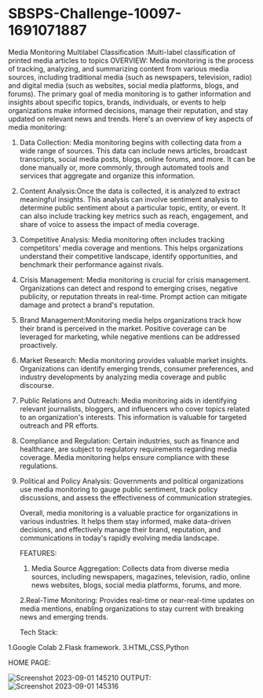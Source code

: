 # SBSPS-Challenge-10097-1691071887
Media Monitoring Multilabel Classification :Multi-label classification of printed media articles to topics
OVERVIEW:
    Media monitoring is the process of tracking, analyzing, and summarizing content from various media sources, including traditional media (such as newspapers, television, radio) and digital media (such as websites, social media platforms, blogs, and forums). The primary goal of media monitoring is to gather information and insights about specific topics, brands, individuals, or events to help organizations make informed decisions, manage their reputation, and stay updated on relevant news and trends. Here's an overview of key aspects of media monitoring:

1. Data Collection: Media monitoring begins with collecting data from a wide range of sources. This data can include news articles, broadcast transcripts, social media posts, blogs, online forums, and more. It can be done manually or, more commonly, through automated tools and services that aggregate and organize this information.

2. Content Analysis:Once the data is collected, it is analyzed to extract meaningful insights. This analysis can involve sentiment analysis to determine public sentiment about a particular topic, entity, or event. It can also include tracking key metrics such as reach, engagement, and share of voice to assess the impact of media coverage.

3. Competitive Analysis: Media monitoring often includes tracking competitors' media coverage and mentions. This helps organizations understand their competitive landscape, identify opportunities, and benchmark their performance against rivals.

4. Crisis Management: Media monitoring is crucial for crisis management. Organizations can detect and respond to emerging crises, negative publicity, or reputation threats in real-time. Prompt action can mitigate damage and protect a brand's reputation.

5. Brand Management:Monitoring media helps organizations track how their brand is perceived in the market. Positive coverage can be leveraged for marketing, while negative mentions can be addressed proactively.

6. Market Research: Media monitoring provides valuable market insights. Organizations can identify emerging trends, consumer preferences, and industry developments by analyzing media coverage and public discourse.

7. Public Relations and Outreach: Media monitoring aids in identifying relevant journalists, bloggers, and influencers who cover topics related to an organization's interests. This information is valuable for targeted outreach and PR efforts.

8. Compliance and Regulation: Certain industries, such as finance and healthcare, are subject to regulatory requirements regarding media coverage. Media monitoring helps ensure compliance with these regulations.

9. Political and Policy Analysis: Governments and political organizations use media monitoring to gauge public sentiment, track policy discussions, and assess the effectiveness of communication strategies.

   Overall, media monitoring is a valuable practice for organizations in various industries. It helps them stay informed, make data-driven decisions, and effectively manage their brand, reputation, and communications in today's rapidly evolving media landscape.


   FEATURES:
   
      1. Media Source Aggregation: Collects data from diverse media sources, including newspapers, magazines, television, radio, online news websites, blogs, social media platforms, forums, and more.

   2.Real-Time Monitoring: Provides real-time or near-real-time updates on media mentions, enabling organizations to stay current with breaking news and emerging trends.


    Tech Stack:

1.Google Colab
2.Flask framework.
3.HTML,CSS,Python

HOME PAGE:
        
![Screenshot 2023-09-01 145210](https://github.com/smartinternz02/SBSPS-Challenge-10097-1691071887/assets/113038805/dbf0eacc-e79a-493b-b32b-2be533247eab)
OUTPUT:
![Screenshot 2023-09-01 145316](https://github.com/smartinternz02/SBSPS-Challenge-10097-1691071887/assets/113038805/6d67e459-0590-4da2-bf3b-3ce68990cdc3)







       
